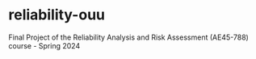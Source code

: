 # reliability-ouu
Final Project of the Reliability Analysis and Risk Assessment (AE45-788) course - Spring 2024
